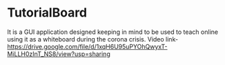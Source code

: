 # TutorialBoard
It is a GUI application designed keeping in mind to be used to teach online using it as a whiteboard during the corona crisis. 
Video link-
https://drive.google.com/file/d/1xqH6U95uPYOhQwyxT-MiLLH0zInT_NS8/view?usp=sharing
